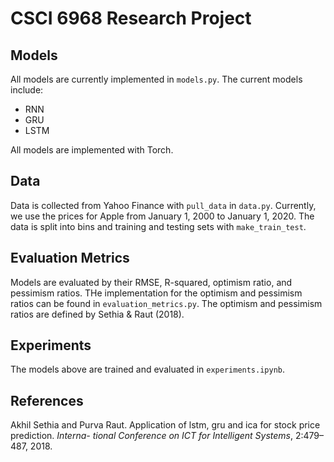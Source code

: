 # CSCI 6968 Research Project
## Models
All models are currently implemented in `models.py`. The current models include:
- RNN
- GRU
- LSTM

All models are implemented with Torch.

## Data
Data is collected from Yahoo Finance with `pull_data` in `data.py`. Currently, we use the prices for Apple from January 1, 2000 to January 1, 2020. The data is split into bins and training and testing sets with `make_train_test`.

## Evaluation Metrics
Models are evaluated by their RMSE, R-squared, optimism ratio, and pessimism ratios. THe implementation for the optimism and pessimism ratios can be found in `evaluation_metrics.py`. The optimism and pessimism ratios are defined by Sethia & Raut (2018).

## Experiments
The models above are trained and evaluated in `experiments.ipynb`.

## References
Akhil Sethia and Purva Raut. Application of lstm, gru and ica for stock price prediction. *Interna-
tional Conference on ICT for Intelligent Systems*, 2:479–487, 2018.
